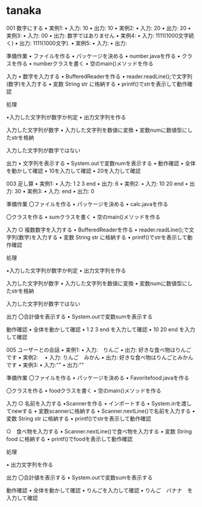  # tanaka
001 数字にする
• 実例1:
• 入力: 10
• 出力: 10
• 実例2:
• 入力: 20
• 出力: 20
• 実例3:
• 入力: 00
• 出力: 数字ではありません
• 実例4:
• 入力: 1111(1000文字続く)
• 出力: 1111(1000文字).
• 実例5:
• 入力: 
• 出力: 

準備作業
• ファイルを作る
• パッケージを決める
• number.javaを作る
• クラスを作る
• numberクラスを書く
• 空のmain()メソッドを作る

入力
• 数字を入力する
• BufferedReaderを作る
• reader.readLine();で文字列(数字)を入力する
• 変数 String str に格納する
• printf()でstrを表示して動作確認

処理

•入力した文字列が数字か判定
• 出力文字列を作る

入力した文字列が数字
• 入力した文字列を数値に変換
• 変数numに数値型にしたstrを格納

入力した文字列が数字ではない
 
出力
• 文字列を表示する
• System.outで変数numを表示する
• 動作確認
• 全体を動かして確認
• 10を入力して確認
• 20を入力して確認

003 足し算
• 実例1:
• 入力: 1 2 3 end 
• 出力: 6
• 実例2:
• 入力: 10 20 end
• 出力: 30
• 実例3:
• 入力: end
• 出力: 0

準備作業
〇ファイルを作る
• パッケージを決める
• calc.javaを作る

〇クラスを作る
• sumクラスを書く
• 空のmain()メソッドを作る

入力
○ 複数数字を入力する
• BufferedReaderを作る
• reader.readLine();で文字列(数字)を入力する
• 変数 String str に格納する
• printf()でstrを表示して動作確認

処理

•入力した文字列が数字か判定
• 出力文字列を作る

入力した文字列が数字
• 入力した文字列を数値に変換
• 変数numに数値型にしたstrを格納

入力した文字列が数字ではない
 
出力
〇合計値を表示する
• System.outで変数sumを表示する

動作確認
• 全体を動かして確認
• 1 2 3 end を入力して確認
• 10 20 end を入力して確認

005 ユーザーとの会話
• 実例1:
• 入力:　りんご
• 出力: 好きな食べ物はりんごです
• 実例2:　
• 入力: りんご　みかん
• 出力: 好きな食べ物はりんごとみかんです
• 実例3:
• 入力:""
• 出力:""

準備作業
〇ファイルを作る
• パッケージを決める
• Favoritefood.javaを作る

〇クラスを作る
• foodクラスを書く
• 空のmain()メソッドを作る

入力
○ 名前を入力する
•Scannerを作る
• インポートする
• System.inを渡してnewする
• 変数scannerに格納する
• Scanner.nextLine()で名前を入力する
• 変数 String str に格納する
• printf()でstrを表示して動作確認

○　食べ物を入力する
• Scanner.nextLine()で食べ物を入力する
• 変数 String food に格納する
• printf()でfoodを表示して動作確認

処理


• 出力文字列を作る


 
出力
〇合計値を表示する
• System.outで変数sumを表示する

動作確認
• 全体を動かして確認
• りんごを入力して確認
• りんご　バナナ　を入力して確認















